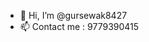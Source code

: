 - 👋 Hi, I’m @gursewak8427
- 📫 Contact me : 9779390415

<!---
gursewak8427/gursewak8427 is a ✨ special ✨ repository because its `README.md` (this file) appears on your GitHub profile.
You can click the Preview link to take a look at your changes.
--->
